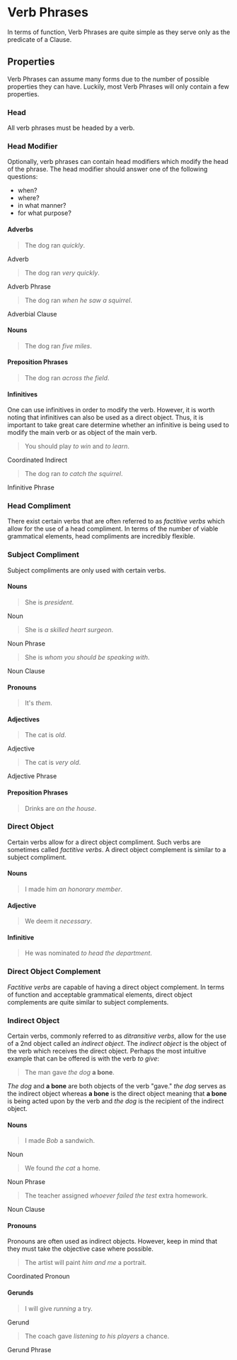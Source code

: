 # Verb Phrases
<!-- +elementInfo -->
<!-- !verbPhrase -->
In terms of function, Verb Phrases are quite simple as they serve only as the predicate of a Clause.
<!-- !verbPhrase -->

## Properties
<!-- +propertySummary -->

Verb Phrases can assume many forms due to the number of possible properties they can have. Luckily, most Verb Phrases will only contain a few properties.

<!-- #head -->
### Head
<!-- +head -->

All verb phrases must be headed by a verb.

<!-- #headModifier -->
### Head Modifier
<!-- +headModifier -->

Optionally, verb phrases can contain head modifiers which modify the head of the phrase. The head modifier should answer one of the following questions:
- when?
- where?
- in what manner?
- for what purpose?

#### Adverbs
> The dog ran *quickly*.
<!-- .caption -->
Adverb

> The dog ran *very quickly*.
<!-- .caption -->
Adverb Phrase

> The dog ran *when he saw a squirrel*.
<!-- .caption -->
Adverbial Clause

#### Nouns
> The dog ran *five miles*.

#### Preposition Phrases
> The dog ran *across the field*.

#### Infinitives
One can use infinitives in order to modify the verb. However, it is worth noting that infinitives can also be used as a direct object. Thus, it is important to take great care determine whether an infinitive is being used to modify the main verb or as object of the main verb.

> You should play *to win* and *to learn*.
<!-- .caption -->
Coordinated Indirect

> The dog ran *to catch the squirrel*.
<!-- .caption -->
Infinitive Phrase

<!-- #headCompl -->
### Head Compliment
<!-- +headCompl -->
There exist certain verbs that are often referred to as *factitive verbs* which allow for the use of a head compliment. In terms of the number of viable grammatical elements, head compliments are incredibly flexible.

<!-- #subjCompl -->
### Subject Compliment
<!-- +subjCompl -->

Subject compliments are only used with certain verbs.

#### Nouns
> She is *president*.
<!-- .caption -->
Noun

> She is *a skilled heart surgeon*.
<!-- .caption -->
Noun Phrase

> She is *whom you should be speaking with*.
<!-- .caption -->
Noun Clause

#### Pronouns
> It's *them*.

#### Adjectives
> The cat is *old*.
<!-- .caption -->
Adjective

> The cat is *very old*.
<!-- .caption -->
Adjective Phrase

#### Preposition Phrases
> Drinks are *on the house*.

<!-- #dirObj -->
### Direct Object
<!-- +dirObj -->

Certain verbs allow for a direct object compliment. Such verbs are sometimes called *factitive verbs*. A direct object complement is similar to a subject compliment.

#### Nouns
> I made him *an honorary member*.

#### Adjective
> We deem it *necessary*.

#### Infinitive
> He was nominated *to head the department*.

<!-- #dirObjCompl -->
### Direct Object Complement
<!-- +dirObjCompl -->

*Factitive verbs* are capable of having a direct object complement. In terms of function and acceptable grammatical elements, direct object complements are quite similar to subject complements.

<!-- #indObj -->
### Indirect Object
<!-- +indObj -->

Certain verbs, commonly referred to as *ditransitive verbs*, allow for the use of a 2nd object called an *indirect object*. The *indirect object* is the object of the verb which receives the direct object. Perhaps the most intuitive example that can be offered is with the verb *to give*:
> The man gave *the dog* **a bone**.
<!-- .caption -->
*The dog* and **a bone** are both objects of the verb "gave." *the dog* serves as the indirect object whereas **a bone** is the direct object meaning that **a bone** is being acted upon by the verb and *the dog* is the recipient of the indirect object.

#### Nouns
> I made *Bob* a sandwich.
<!-- .caption -->
Noun

> We found *the cat* a home.
<!-- .caption -->
Noun Phrase

> The teacher assigned *whoever failed the test* extra homework.
<!-- .caption -->
Noun Clause

#### Pronouns
Pronouns are often used as indirect objects. However, keep in mind that they must take the objective case where possible.

> The artist will paint *him and me* a portrait.
<!-- .caption -->
Coordinated Pronoun

#### Gerunds
> I will give *running* a try.
<!-- .caption -->
Gerund

> The coach gave *listening to his players* a chance.
<!-- .caption -->
Gerund Phrase